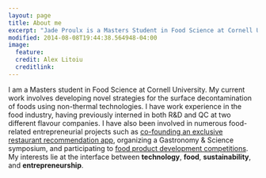 ```yaml
---
layout: page
title: About me
excerpt: "Jade Proulx is a Masters Student in Food Science at Cornell University."
modified: 2014-08-08T19:44:38.564948-04:00
image:
  feature: 
  credit: Alex Litoiu
  creditlink: 
---
```


I am a Masters student in Food Science at Cornell University. My current work involves developing novel strategies for the surface decontamination of foods using non-thermal technologies. I have work experience in the food industry, having previously interned in both R&D and QC at two different flavour companies. I have also been involved in numerous food-related entrepreneurial projects such as [co-founding an exclusive restaurant recommendation app](http://atl.us), organizing a Gastronomy & Science symposium, and participating to [food product development competitions](http://www.news.cornell.edu/stories/2014/07/snappy-popples-cracks-first-place-national-food-expo). My interests lie at the interface between **technology**, **food**, **sustainability**, and **entrepreneurship**.
